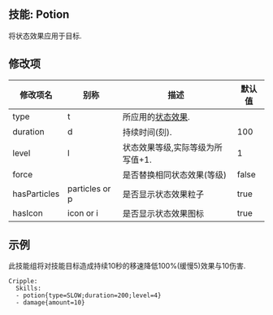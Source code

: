 技能: Potion
--------------------------

将状态效果应用于目标.

修改项
----------

| 修改项名 | 别称    | 描述                                                                                                    | 默认值 |
|-----------|------------|----------------------------------------------------------------------------------------------------------------|---------------|
| type         | t              | 所应用的[状态效果](/物品/状态效果).                           |         |
| duration     | d              | 持续时间(刻).                                                  | 100     |
| level        | l              | 状态效果等级,实际等级为所写值+1. | 1       |
| force        |                | 是否替换相同状态效果(等级)                          | false   |
| hasParticles | particles or p | 是否显示状态效果粒子                                   | true    |
| hasIcon      | icon or i      | 是否显示状态效果图标                                        | true    |

示例
--------

此技能组将对技能目标造成持续10秒的移速降低100%(缓慢5)效果与10伤害.

    Cripple:
      Skills:
      - potion{type=SLOW;duration=200;level=4}
      - damage{amount=10}

